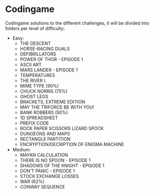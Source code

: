 # Codingame
Codingame solutions to the different challenges, it will be divided into folders per level of difficulty:
- Easy:
	- THE DESCENT
	- HORSE-RACING DUALS
	- DEFIBRILLATORS
	- POWER OF THOR - EPISODE 1
	- ASCII ART
	- MARS LANDER - EPISODE 1
	- TEMPERATURES
	- THE RIVER I.
	- MIME TYPE (90%)
	- CHUCK NORRIS (75%)
	- GHOST LEGS
	- BRACKETS, EXTREME EDITION
	- MAY THE TRIFORCE BE WITH YOU!
	- BANK ROBBERS (50%)
	- 1D SPREADSHEET
	- PREFIX CODE
	- ROCK PAPER SCISSORS LIZARD SPOCK
	- DUNGEONS AND MAPS
	- RECTANGLE PARTITION
	- ENCRYPTION/DECRIPTION OF ENIGMA MACHINE
- Medium:
	- MAYAN CALCULATION
	- THERE IS NO SPOON - EPISODE 1
	- SHADOWS OF THE KNIGHT - EPISODE 1
	- DON'T PANIC - EPISODE 1
	- STOCK EXCHANGE LOSSES
	- WAR (62%)
	- CONWAY SEQUENCE
